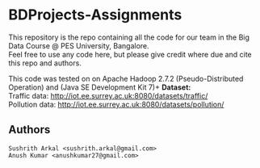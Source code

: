 # BDProjects-Assignments

This repository is the repo containing all the code for our team in the Big Data Course @ PES University, Bangalore.  
Feel free to use any code here, but please give credit where due and cite this repo and authors.

This code was tested on on Apache Hadoop 2.7.2 (Pseudo-Distributed Operation) and (Java SE Development Kit 7)+
<b>Dataset:</b> <br>
Traffic data: http://iot.ee.surrey.ac.uk:8080/datasets/traffic/ <br>
Pollution data: http://iot.ee.surrey.ac.uk:8080/datasets/pollution/

## Authors
```
Sushrith Arkal <sushrith.arkal@gmail.com>
Anush Kumar <anushkumar27@gmail.com>
```
